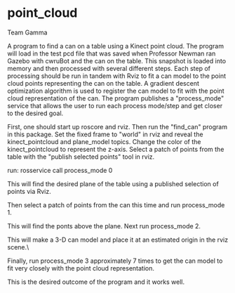 # point_cloud

Team Gamma

A program to find a can on a table using a Kinect point cloud. The program will load in the test pcd file that was saved when Professor Newman ran Gazebo with cwruBot and the can on the table. This snapshot is loaded into memory and then processed with several different steps. Each step of processing should be run in tandem with Rviz to fit a can model to the point cloud points representing the can on the table. A gradient descent optimization algorithm is used to register the can model to fit with the point cloud representation of the can. The program publishes a "process_mode" service that allows the user to run each process mode/step and get closer to the desired goal.

First, one should start up roscore and rviz. Then run the "find_can" program in this package.
Set the fixed frame to "world" in rviz and reveal the kinect_pointcloud and plane_model topics. 
Change the color of the kinect_pointcloud to represent the z-axis.
Select a patch of points from the table with the "publish selected points" tool in rviz.

run: rosservice call process_mode 0

This will find the desired plane of the table using a published selection of points via Rviz.

Then select a patch of points from the can this time and run process_mode 1.

This will find the ponts above the plane. Next run process_mode 2. 

This will make a 3-D can model and place it at an estimated origin in the rviz scene.\

Finally, run process_mode 3 approximately 7 times to get the can model to fit very closely with the point
cloud representation.

This is the desired outcome of the program and it works well.
